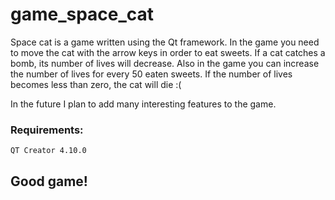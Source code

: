 # game_space_cat

Space cat is a game written using the Qt framework.
In the game you need to move the cat with the arrow keys in order to eat sweets. If a cat catches a bomb, its number of lives will decrease. Also in the game you can increase the number of lives for every 50 eaten sweets.
If the number of lives becomes less than zero, the cat will die :(

In the future I plan to add many interesting features to the game.

### Requirements:
```
QT Creator 4.10.0
```

## Good game!